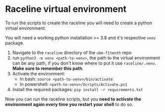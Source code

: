 # Raceline virtual environment

To run the scripts to create the raceline you will need to create a python virtual environment.

You will need a working python installation >= 3.8 and it's respective `venv` package.

1. Navigate to the `raceline` directory of the `ubm-f1tenth` repo
2. run `python3 -m venv <path-to-venv>`, the path to the virtual environment can be any path, if you don't know where to put it use `raceline/.venv`. **Make sure to remember this path**.
3. Activate the environment:
    - In bash: `source <path-to-venv>/bin/activate`
    - In powershell: `<path-to-venv>/Scripts/Activate.ps1`
4. Install the required packages: `pip install -r requirements.txt`

Now you can run the raceline scripts, but you **need to activate the environment again every time you restart your shell** to do so.
